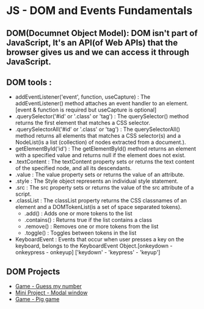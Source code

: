 # JS - DOM and Events Fundamentals

## DOM(Documnet Object Model): DOM isn't part of JavaScript, It's an API(of Web APIs) that the browser gives us and we can access it through JavaScript.

## DOM tools :

- addEventListener('event', function, useCapture) : The addEventListener() method attaches an event handler to an element. [event & function is required but useCapture is optional]
- .querySelector('#id' or '.class' or 'tag') : The querySelector() method returns the first element that matches a CSS selector.
- .querySelectorAll('#id' or '.class' or 'tag') : The querySelectorAll() method returns all elements that matches a CSS selector(s) and a NodeList(is a list (collection) of nodes extracted from a document.).
- getElementById('id') : The getElementById() method returns an element with a specified value and returns null if the element does not exist.
- .textContent : The textContent property sets or returns the text content of the specified node, and all its descendants.
- .value : The value property sets or returns the value of an attribute.
- .style : The Style object represents an individual style statement.
- .src : The src property sets or returns the value of the src attribute of a script.
- .classList : The classList property returns the CSS classnames of an element and a DOMTokenList(is a set of space separated tokens).
  - .add() : Adds one or more tokens to the list
  - .contains() : Returns true if the list contains a class
  - .remove() : Removes one or more tokens from the list
  - .toggle() : Toggles between tokens in the list
- KeyboardEvent : Events that occur when user presses a key on the keyboard, belongs to the KeyboardEvent Object.[onkeydown - onkeypress - onkeyup] ['keydown' - 'keypress' - 'keyup']

## DOM Projects

- [Game - Guess my number](https://github.com/MostafaFotouhi/Game---guess-my-number)
- [Mini Project - Modal window](https://github.com/MostafaFotouhi/Modal-window)
- [Game - Pig game](https://github.com/MostafaFotouhi/pig-game)
